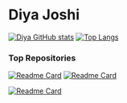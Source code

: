# Diya Joshi

[![Diya GitHub stats](https://github-readme-stats.vercel.app/api?username=Diya-Joshi130&count_private=true&show_icons=true&theme=tokyonight)](https://github.com/anuraghazra/github-readme-stats)
[![Top Langs](https://github-readme-stats.vercel.app/api/top-langs/?username=Diya-Joshi130&layout=compact&theme=tokyonight&hide_progress=true&langs_count=8&hide=jupyter%20notebook)](https://github.com/anuraghazra/github-readme-stats)

### Top Repositories
[![Readme Card](https://github-readme-stats.vercel.app/api/pin/?username=Diya-Joshi130&repo=Starbucks_Website&theme=tokyonight)](https://github.com/Diya-Joshi130/Starbucks_Website)
[![Readme Card](https://github-readme-stats.vercel.app/api/pin/?username=Diya-Joshi130&repo=Amazon_Website&theme=tokyonight)](https://github.com/Diya-Joshi130/Amazon_Website)

[![Readme Card](https://github-readme-stats.vercel.app/api/pin/?username=Diya-Joshi130&repo=Teachers_Day_2.0&theme=tokyonight)](https://github.com/Diya-Joshi130/Teachers_Day_2.0)
<!--
**diya-J-79/diya-J-79** is a ✨ _special_ ✨ repository because its `README.md` (this file) appears on your GitHub profile.

Here are some ideas to get you started:

- 🔭 I’m currently working on ...
- 🌱 I’m currently learning ...
- 👯 I’m looking to collaborate on ...
- 🤔 I’m looking for help with ...
- 💬 Ask me about ...
- 📫 How to reach me: ...
- 😄 Pronouns: ...
- ⚡ Fun fact: ...
-->
